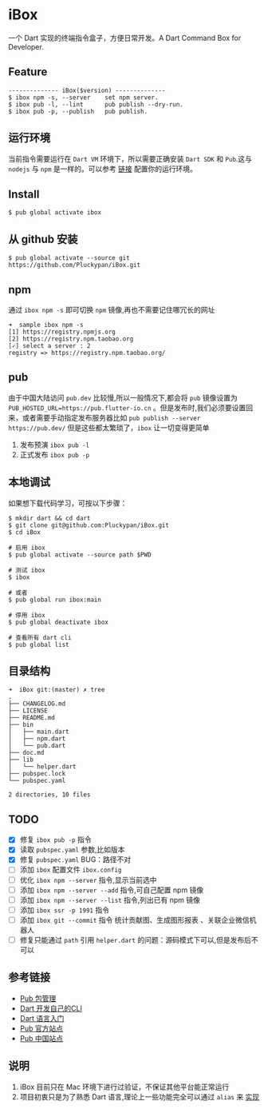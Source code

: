 # iBox
一个 Dart 实现的终端指令盒子，方便日常开发。A Dart Command Box for Developer.

## Feature
```
-------------- iBox($version) --------------
$ ibox npm -s, --server    set npm server.
$ ibox pub -l, --lint      pub publish --dry-run.
$ ibox pub -p, --publish   pub publish.
```

## 运行环境
当前指令需要运行在 `Dart VM` 环境下，所以需要正确安装 `Dart SDK` 和 `Pub`.这与 `nodejs` 与 `npm` 是一样的。可以参考 [链接](http://www.echo.engineer/FlutterCN/#/install) 配置你的运行环境。

## Install
```
$ pub global activate ibox
```

## 从 github 安装
```
$ pub global activate --source git https://github.com/Pluckypan/iBox.git
```


## npm

通过 `ibox npm -s` 即可切换 `npm` 镜像,再也不需要记住哪冗长的网址

```
➜  sample ibox npm -s
[1] https://registry.npmjs.org
[2] https://registry.npm.taobao.org
[✓] select a server : 2
registry => https://registry.npm.taobao.org/
```

## pub

由于中国大陆访问 `pub.dev` 比较慢,所以一般情况下,都会将 `pub` 镜像设置为 ` PUB_HOSTED_URL=https://pub.flutter-io.cn` 。但是发布时,我们必须要设置回来，或者需要手动指定发布服务器比如 `pub publish --server https://pub.dev/` 但是这些都太繁琐了，`ibox` 让一切变得更简单

1. 发布预演 `ibox pub -l`
2. 正式发布 `ibox pub -p`


## 本地调试
如果想下载代码学习，可按以下步骤：

```
$ mkdir dart && cd dart
$ git clone git@github.com:Pluckypan/iBox.git
$ cd iBox

# 启用 ibox
$ pub global activate --source path $PWD

# 测试 ibox
$ ibox

# 或者
$ pub global run ibox:main

# 停用 ibox
$ pub global deactivate ibox

# 查看所有 dart cli
$ pub global list
```

## 目录结构
```
➜  iBox git:(master) ✗ tree
.
├── CHANGELOG.md
├── LICENSE
├── README.md
├── bin
│   ├── main.dart
│   ├── npm.dart
│   └── pub.dart
├── doc.md
├── lib
│   └── helper.dart
├── pubspec.lock
└── pubspec.yaml

2 directories, 10 files
```

## TODO
- [x] 修复 `ibox pub -p` 指令 
- [x] 读取 `pubspec.yaml` 参数,比如版本
- [x] 修复 `pubspec.yaml` BUG：路径不对
- [ ] 添加 `ibox` 配置文件 `ibox.config`
- [ ] 优化 `ibox npm --server` 指令,显示当前选中
- [ ] 添加 `ibox npm --server --add` 指令,可自己配置 npm 镜像
- [ ] 添加 `ibox npm --server --list` 指令,列出已有 npm 镜像
- [ ] 添加 `ibox ssr -p 1991` 指令
- [ ] 添加 `ibox git --commit` 指令 统计贡献图、生成图形报表 、关联企业微信机器人
- [ ] 修复只能通过 `path` 引用 `helper.dart` 的问题：源码模式下可以,但是发布后不可以

## 参考链接
- [Pub 包管理](http://www.echo.engineer/FlutterCN/#/package)
- [Dart 开发自己的CLI](http://www.echo.engineer/FlutterCN/#/executable)
- [Dart 语言入门](http://www.echo.engineer/FlutterCN/#/dart)
- [Pub 官方站点](https://pub.dev/)
- [Pub 中国站点](https://pub.flutter-io.cn/)

## 说明
1. iBox 目前只在 Mac 环境下进行过验证，不保证其他平台能正常运行
2. 项目初衷只是为了熟悉 Dart 语言,理论上一些功能完全可以通过 `alias` 来 [实现](http://www.echo.engineer/FlutterCN/#/install?id=%e7%8e%af%e5%a2%83%e5%8f%98%e9%87%8f) 